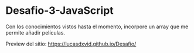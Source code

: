 # Desafio-3-JavaScript
Con los conocimientos vistos hasta el momento, incorpore un array que me permite añadir películas.

Preview del sitio: https://lucasdxvid.github.io/Desafio/
